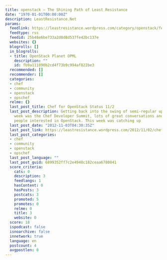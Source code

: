 ```yaml
---
title: openstack – The Shining Path of Least Resistance
date: "1970-01-01T00:00:00Z"
description: LeastResistance.Net
params:
  feedlink: https://leastresistance.wordpress.com/category/openstack/feed/
  feedtype: rss
  feedid: 25b48e6be733a2d0d8d537fe42bc137e
  websites: {}
  blogrolls: []
  in_blogrolls:
  - title: OpenStack Planet OPML
    description: ""
    id: fb9a111890b2cd4f73b9c994af822be3
  recommended: []
  recommender: []
  categories:
  - chef
  - community
  - openstack
  - opschef
  relme: {}
  last_post_title: Chef for OpenStack Status 11/2
  last_post_description: Getting back into the swing of semi-regular updates. Last
    week was the Chef Developer Summit, lots of great conversations and quite a few
    people interested in OpenStack. This week was catching up
  last_post_date: "2012-11-03T04:30:35Z"
  last_post_link: https://leastresistance.wordpress.com/2012/11/02/chef-for-openstack-status-112/
  last_post_categories:
  - chef
  - community
  - openstack
  - opschef
  last_post_language: ""
  last_post_guid: 6899352ff7c2e4948c182ceaa6780841
  score_criteria:
    cats: 0
    description: 3
    feedlangs: 1
    hasContent: 0
    hasPosts: 3
    postcats: 3
    promoted: 5
    promotes: 0
    relme: 0
    title: 3
    website: 0
  score: 18
  ispodcast: false
  isnoarchive: false
  innetwork: true
  language: en
  postcount: 4
  avgpostlen: 0
---
```

